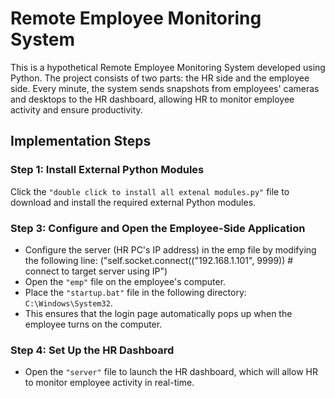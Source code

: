 # Remote Employee Monitoring System

This is a hypothetical Remote Employee Monitoring System developed using Python. The project consists of two parts: the HR side and the employee side. Every minute, the system sends snapshots from employees' cameras and desktops to the HR dashboard, allowing HR to monitor employee activity and ensure productivity.

## Implementation Steps

### Step 1: Install External Python Modules

Click the `"double click to install all extenal modules.py"` file to download and install the required external Python modules.

### Step 3: Configure and Open the Employee-Side Application

- Configure the server (HR PC's IP address) in the emp file by modifying the following line:
    ("self.socket.connect(("192.168.1.101", 9999))    # connect to target server using IP")
- Open the `"emp"` file on the employee's computer.
- Place the `"startup.bat"` file in the following directory: `C:\Windows\System32`.
- This ensures that the login page automatically pops up when the employee turns on the computer.

### Step 4: Set Up the HR Dashboard

- Open the `"server"` file to launch the HR dashboard, which will allow HR to monitor employee activity in real-time.


